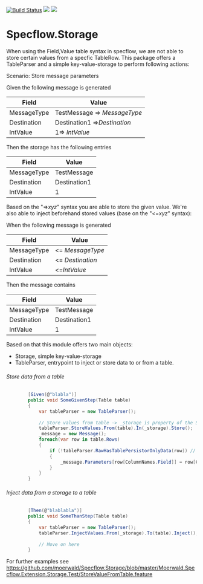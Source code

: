 [![Build Status](https://dev.azure.com/andreasmewald/Specflow.Storage/_apis/build/status/moerwald.Specflow.Storage?branchName=master)](https://dev.azure.com/andreasmewald/Specflow.Storage/_build/latest?definitionId=2?branchName=master)
[![](https://img.shields.io/nuget/dt/SpecflowExtension.Storage.svg)](https://www.nuget.org/packages/SpecflowExtension.Storage)
[![](https://img.shields.io/nuget/v/SpecflowExtension.Storage.svg)](https://www.nuget.org/packages/SpecflowExtension.Storage)

# Specflow.Storage

When using the Field,Value table syntax in specflow, we are not able to store certain values from a specfic TableRow. This package offers a TableParser and a simple key-value-storage to perform following actions:


Scenario: Store message parameters


Given the following message is generated

| Field       | Value                        |
|-------------|------------------------------|
| MessageType | TestMessage => $MessageType$ |
| Destination | Destination1 =>$Destination$ |
| IntValue    | 1=> $IntValue$               |

Then the storage has the following entries

| Field       | Value        |
|-------------|--------------|
| MessageType | TestMessage  |
| Destination | Destination1 |
| IntValue    | 1            |
  
Based on the "=>$xyz$" syntax you are able to store the given value. We're also able to inject beforehand stored values (base on the "<=$xyz$" syntax):
  
When the following message is generated

| Field       | Value            |
|-------------|------------------|
| MessageType | <= $MessageType$ |
| Destination | <= $Destination$ |
| IntValue    | <=$IntValue$     |

Then the message contains

| Field       | Value        |
|-------------|--------------|
| MessageType | TestMessage  |
| Destination | Destination1 |
| IntValue    | 1            |


Based on that this module offers two main objects:

- Storage, simple key-value-storage
- TableParser, entrypoint to inject or store data to or from a table.


###### Store data from a table

```csharp
        [Given(@"blabla")]
        public void SomeGivenStep(Table table)
        {
            var tableParser = new TableParser();
            
            // Store values from table -> _storage is property of the Steps objects
            tableParser.StoreValues.From(table).In(_storage).Store();
            _message = new Message();
            foreach(var row in table.Rows)
            {
                if (!tableParser.RawHasTablePersistorOnlyData(row)) // Ignore rows that have only data for the TableParser
                {
                    _message.Parameters[row[ColumnNames.Field]] = row[ColumnNames.Value];
                }
            }         
        }
```

###### Inject data from a storage to a table
```csharp
        [Then(@"blablabla")]
        public void SomeThanStep(Table table)
        {
            var tableParser = new TableParser();
            tableParser.InjectValues.From(_storage).To(table).Inject();
            
            // Move on here
        }
```

For further examples see https://github.com/moerwald/Specflow.Storage/blob/master/Moerwald.Specflow.Extension.Storage.Test/StoreValueFromTable.feature

